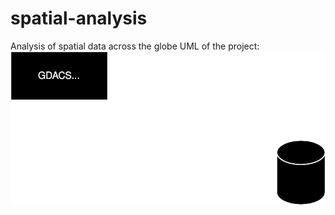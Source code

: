 # spatial-analysis
Analysis of spatial data across the globe
UML of the project:
<img src="./DE_GDCAS.drawio.svg">
